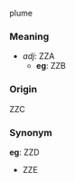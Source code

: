 plume
### Meaning
+ _adj_: ZZA
    + __eg__: ZZB

### Origin

ZZC

### Synonym

__eg__: ZZD

+ ZZE


